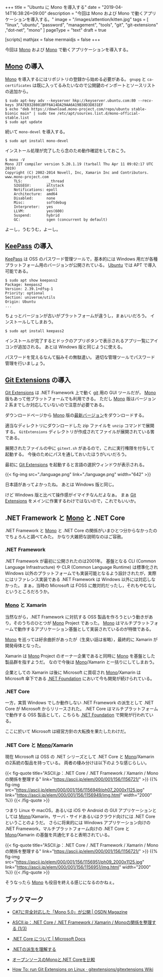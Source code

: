 +++
title = "Ubuntu に Mono を導入する"
date =  "2019-04-14T16:38:26+09:00"
description = "今回は Mono および Mono で動くアプリケーションを導入する。"
image = "/images/attention/kitten.jpg"
tags = [ "linux", "ubuntu", "password", "management", "tools", "git", "git-extensions" ,"dot-net", "mono" ]
pageType = "text"
draft = true

[scripts]
  mathjax = false
  mermaidjs = false
+++

今回は [Mono] および [Mono] で動くアプリケーションを導入する。

## [Mono] の導入

[Mono] を導入するにはリポジトリの登録から始める必要がある。
`gnupg` と `ca-certificates` は既に入ってるみたいなので公開鍵のインポートとソースリストの追加から。

```text
$ sudo apt-key adv --keyserver hkp://keyserver.ubuntu.com:80 --recv-keys 3FA7E0328081BFF6A14DA29AA6A19B38D3D831EF
$ echo "deb https://download.mono-project.com/repo/ubuntu stable-bionic main" | sudo tee /etc/apt/sources.list.d/mono-official-stable.list
$ sudo apt update
```

続いて `mono-devel` を導入する。

```text
$ sudo apt install mono-devel
```

インストール処理が完了したら念のため動作確認をしておこう。

```text
$ mono -V
Mono JIT compiler version 5.20.1.19 (tarball Thu Apr 11 09:02:17 UTC 2019)
Copyright (C) 2002-2014 Novell, Inc, Xamarin Inc and Contributors. www.mono-project.com
	TLS:           __thread
	SIGSEGV:       altstack
	Notifications: epoll
	Architecture:  amd64
	Disabled:      none
	Misc:          softdebug 
	Interpreter:   yes
	LLVM:          yes(600)
	Suspend:       hybrid
	GC:            sgen (concurrent by default)
```

よーし，うむうむ，よーし。

## [KeePass] の導入

[KeePass] は OSS のパスワード管理ツールで，基本的には Windows 用だが各種プラットフォーム用のバージョンが公開されている。
[Ubuntu] では APT で導入可能である。

```text
$ sudo apt show keepass2
Package: keepass2
Version: 2.39.1+dfsg-1
Priority: optional
Section: universe/utils
Origin: Ubuntu
...
```

ちょっとバージョンが古いがプラットフォームが違うし，まぁいいだろう。
インストールしてしまおう。

```text
$ sudo apt install keepass2
```

インストールが完了するとドックのアプリボタンで表示されるアプリ一覧にアイコンが追加される。
あとは Windows 版と同じように使える。

パスワードを覚えるなんて脳みその無駄遣い。
適切な管理ツールでパスワード管理を行いましょう。

## [Git Extensions] の導入

[Git Extensions] は .NET Framework 上で動く [git] 用の GUI ツールだが， [Mono] 版もあって他プラットフォームでも利用できる。
ただし [Mono] 版はバージョン 2 系までしか対応していないので注意が必要である。

ダウンロードページから [Mono] 版の[最新バージョン](https://github.com/gitextensions/gitextensions/releases/tag/v2.51.05 "Release Version 2.51.05 · gitextensions/gitextensions")をダウンロードする。

適当なディレクトリにダウンロードした zip ファイルを `unzip` コマンドで展開する。
`GitExtensions` ディレクトリが作成されてファイルが展開されている筈である。

展開されたファイルの中に `gitext.sh` があるので，これに実行権限を付与して起動する。
今後のためにパスを通しておいたほうがいいだろう。

最初に [Git Extensions] を起動すると言語の選択ウィンドウが表示される。

{{< fig-img src="./language.png" link="./language.png" width="642" >}}

日本語があってよかったね。
あとは Windows 版と同じ。

けど Windows 版と比べて操作感がイマイチなんだよなぁ。
まぁ [Git Extensions] をメインに作業するわけではないので，これでもいいか。

## .NET Framework と [Mono] と .NET Core

.NET Framework と [Mono] と .NET Core の関係がいまひとつ分からなかったのでちょろんと調べてみた。
かなり大雑把な説明なのはご容赦。

### .NET Framework

.NET Framework が最初に公開されたのは2001年。
基盤となる CLI (Common Language Infrastructure) や CLR (Common Language Runtime) は標準化され Windows 以外のプラットフォームでも実装可能となるよう設計されたが，実際にはリファレンス実装である .NET Framework は Windows 以外には対応しなかった。
まぁ，当時の Microsoft は FOSS に敵対的だったし，それもやむなしというところだろうか。

### [Mono] と Xamarin

当然ながら，.NET Framework に対抗する OSS 製品を作ろうという動きがあり，そのうちのひとつが [Mono] Project であった。
[Mono] はマルチプラットフォームで動作するアプリケーション基盤として実装されているのが特徴である。

[Mono] を巡っては紆余曲折があったが（生臭い話は省略），最終的に Xamarin が開発母体となった。

Xamarin は  [Mono] Project のオーナー企業であると同時に [Mono] を基盤とした製品群を指すようだ。
なので今後は [Mono]/Xamarin と一括りにしてしまおう。

企業としての Xamarin は後に Microsoft に買収され [Mono]/Xamarin は Microsoft 傘下である [.NET Foundation] において今も開発が続けられている。

### .NET Core

一方，実質 Windows でしか動作しない .NET Framework の派生として .NET Core が Microsoft からリリースされた。
.NET Core はマルチプラットフォームで動作する OSS 製品として，こちらも [.NET Foundation] で開発が行われている。

ここに於いて Microsoft は経営方針の大転換を果たしたわけだ。

### .NET Core と [Mono]/Xamarin

現在 Microsoft は OSS の .NET シリーズとして .NET Core と [Mono]/Xamarin の2系統の製品を持っている。
両者の棲み分けは以下のような感じらしい。

{{< fig-quote title="ASCII.jp：.NET Core / .NET Framework / Xamarin / Monoの関係を整理する" link="https://ascii.jp/elem/000/001/156/1156721/" >}}
{{% fig-img src="https://ascii.jp/elem/000/001/156/1156949/ph07_2000x1125.jpg" link="https://ascii.jp/elem/000/001/156/1156949/img.html" width="2000" %}}
{{< /fig-quote >}}

つまり Linux や macOS，あるいは iOS や Android の GUI アプリケーションとしては [Mono]/Xamarin，サーバ・サイドあるいはクラウド向けには .NET Core ということのようだ。
さらに将来的には Windows アプリケーション向けの .NET Framework，マルチプラットフォーム向けの .NET Core と [Mono]/Xamarin の基盤を共通化すると表明されている。

{{< fig-quote title="ASCII.jp：.NET Core / .NET Framework / Xamarin / Monoの関係を整理する" link="https://ascii.jp/elem/000/001/156/1156721/" >}}
{{% fig-img src="https://ascii.jp/elem/000/001/156/1156951/ph09_2000x1125.jpg" link="https://ascii.jp/elem/000/001/156/1156951/img.html" width="2000" %}}
{{< /fig-quote >}}

そうなったら [Mono] も役目を終える感じになるのかねぇ。

## ブックマーク

- [C#7に完全対応した「Mono 5.0」が公開 | OSDN Magazine](https://mag.osdn.jp/17/05/22/150000)
- [ASCII.jp：.NET Core / .NET Framework / Xamarin / Monoの関係を整理する (1/3)](https://ascii.jp/elem/000/001/156/1156721/)
- [.NET Core について | Microsoft Docs](https://docs.microsoft.com/ja-jp/dotnet/core/about)
- [.NETの派生を理解する](https://www.infoq.com/jp/articles/varieties-dotnet)
- [オープンソースのMonoと.NET Coreを比較](https://www.ossnews.jp/compare/Mono/dotNET_Core)

- [How To: run Git Extensions on Linux · gitextensions/gitextensions Wiki](https://github.com/gitextensions/gitextensions/wiki/How-To%3A-run-Git-Extensions-on-Linux)

[Ubuntu]: https://www.ubuntu.com/ "The leading operating system for PCs, IoT devices, servers and the cloud | Ubuntu"
[Mono]: https://www.mono-project.com/
[KeePass]: https://keepass.info/ "KeePass Password Safe"
[Git Extensions]: https://gitextensions.github.io/ "Git Extensions | Git Extensions is a graphical user interface for Git that allows you to control Git without using the commandline"
[git]: https://git-scm.com/
[.NET Foundation]: https://www.dotnetfoundation.org/
